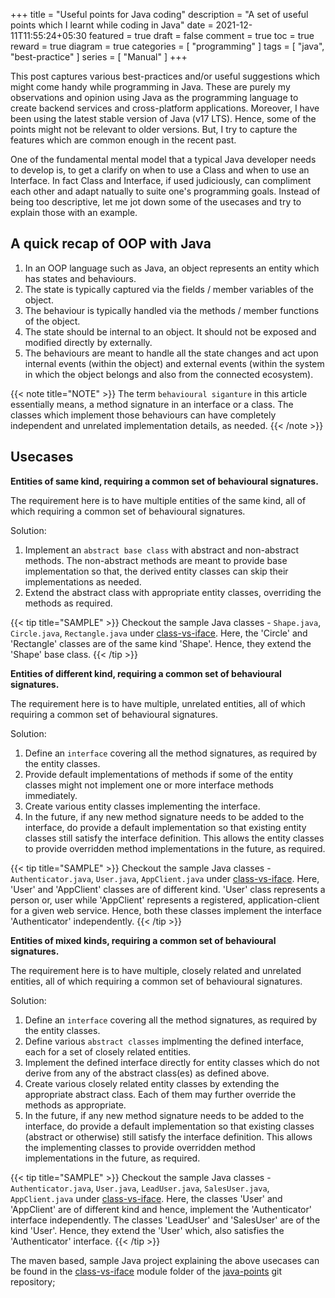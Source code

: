 +++
title = "Useful points for Java coding"
description = "A set of useful points which I learnt while coding in Java"
date = 2021-12-11T11:55:24+05:30
featured = true
draft = false
comment = true
toc = true
reward = true
diagram = true
categories = [
  "programming"
]
tags = [
  "java",
  "best-practice"
]
series = [
  "Manual"
]
+++

This post captures various best-practices and/or useful suggestions which might come handy while programming in Java.
These are purely my observations and opinion using Java as the programming language to create backend services and
cross-platform applications. Moreover, I have been using the latest stable version of Java (v17 LTS). Hence, some of
the points might not be relevant to older versions. But, I try to capture the features which are common enough in the
recent past.

One of the fundamental mental model that a typical Java developer needs to develop is, to get a clarify
on when to use a Class and when to use an Interface. In fact Class and Interface, if used judiciously,
can compliment each other and adapt natually to suite one's programming goals. Instead of being too descriptive,
let me jot down some of the usecases and try to explain those with an example.

## A quick recap of OOP with Java

1. In an OOP language such as Java, an object represents an entity which has states and behaviours.
2. The state is typically captured via the fields / member variables of the object.
3. The behaviour is typically handled via the methods / member functions of the object.
4. The state should be internal to an object. It should not be exposed and modified directly by externally.
5. The behaviours are meant to handle all the state changes and act upon internal events (within the object) and
   external events (within the system in which the object belongs and also from the connected ecosystem).

{{< note title="NOTE" >}}
The term `behavioural siganture` in this article essentially means, a method signature in an interface or a class.
The classes which implement those behaviours can have completely independent and unrelated implementation details,
as needed.
{{< /note >}}

## Usecases

__Entities of same kind, requiring a common set of behavioural signatures.__

The requirement here is to have multiple entities of the same kind, all of which requiring a common set of
behavioural signatures.

Solution:

1. Implement an `abstract base class` with abstract and non-abstract methods. The non-abstract methods are meant
   to provide base implementation so that, the derived entity classes can skip their implementations as needed.
2. Extend the abstract class with appropriate entity classes, overriding the methods as required.

{{< tip title="SAMPLE" >}}
Checkout the sample Java classes - `Shape.java`, `Circle.java`, `Rectangle.java` under
[class-vs-iface](https://github.com/mustertech/java-points/tree/main/class-vs-iface). Here, the 'Circle' and 'Rectangle'
classes are of the same kind 'Shape'. Hence, they extend the 'Shape' base class.
{{< /tip >}}

__Entities of different kind, requiring a common set of behavioural signatures.__

The requirement here is to have multiple, unrelated entities, all of which requiring a common set of
behavioural signatures.

Solution:

1. Define an `interface` covering all the method signatures, as required by the entity classes.
2. Provide default implementations of methods if some of the entity classes might not implement one or
   more interface methods immediately.
3. Create various entity classes implementing the interface.
4. In the future, if any new method signature needs to be added to the interface, do provide a default
   implementation so that existing entity classes still satisfy the interface definition. This allows
   the entity classes to provide overridden method implementations in the future, as required.

{{< tip title="SAMPLE" >}}
Checkout the sample Java classes - `Authenticator.java`, `User.java`, `AppClient.java` under
[class-vs-iface](https://github.com/mustertech/java-points/tree/main/class-vs-iface). Here, 'User' and 'AppClient' classes
are of different kind. 'User' class represents a person or, user while 'AppClient' represents a registered, application-client
for a given web service. Hence, both these classes implement the interface 'Authenticator' independently.
{{< /tip >}}

__Entities of mixed kinds, requiring a common set of behavioural signatures.__

The requirement here is to have multiple, closely related and unrelated entities, all of which requiring
a common set of behavioural signatures.

Solution:

1. Define an `interface` covering all the method signatures, as required by the entity classes.
2. Define various `abstract classes` implmenting the defined interface, each for a set of closely related entities.
3. Implement the defined interface directly for entity classes which do not derive from any of the
   abstract class(es) as defined above.
4. Create various closely related entity classes by extending the appropriate abstract class. Each of them may
   further override the methods as appropriate.
5. In the future, if any new method signature needs to be added to the interface, do provide a default
   implementation so that existing classes (abstract or otherwise) still satisfy the interface definition.
   This allows the implementing classes to provide overridden method implementations in the future, as required.

{{< tip title="SAMPLE" >}}
Checkout the sample Java classes - `Authenticator.java`, `User.java`, `LeadUser.java`, `SalesUser.java`,
`AppClient.java` under [class-vs-iface](https://github.com/mustertech/java-points/tree/main/class-vs-iface). Here,
the classes 'User' and 'AppClient' are of different kind and hence, implement the 'Authenticator' interface independently.
The classes 'LeadUser' and 'SalesUser' are of the kind 'User'. Hence, they extend the 'User' which, also
satisfies the 'Authenticator' interface.
{{< /tip >}}

The maven based, sample Java project explaining the above usecases can be found in the
[class-vs-iface](https://github.com/mustertech/java-points/tree/main/class-vs-iface) module folder of the
[java-points](https://github.com/mustertech/java-points) git repository;
